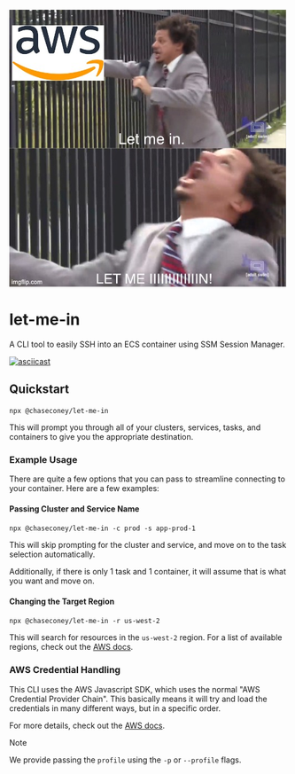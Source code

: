 ![](./let-me-in.jpg)

# let-me-in

A CLI tool to easily SSH into an ECS container using SSM Session Manager.

[![asciicast](https://asciinema.org/a/kC9p4d6SobwyCxHW9P5JvgcFp.svg)](https://asciinema.org/a/kC9p4d6SobwyCxHW9P5JvgcFp)

## Quickstart

```
npx @chaseconey/let-me-in
```

This will prompt you through all of your clusters, services, tasks, and containers to give you the appropriate destination.

### Example Usage

There are quite a few options that you can pass to streamline connecting to your container. Here are a few examples:

#### Passing Cluster and Service Name

```
npx @chaseconey/let-me-in -c prod -s app-prod-1
```

This will skip prompting for the cluster and service, and move on to the task selection automatically.

Additionally, if there is only 1 task and 1 container, it will assume that is what you want and move on.

#### Changing the Target Region

```
npx @chaseconey/let-me-in -r us-west-2
```

This will search for resources in the `us-west-2` region. For a list of available regions, check out the [AWS docs](https://aws.amazon.com/about-aws/global-infrastructure/regional-product-services/).

### AWS Credential Handling

This CLI uses the AWS Javascript SDK, which uses the normal "AWS Credential Provider Chain". This basically means it will try and load the credentials in many different ways, but in a specific order.

For more details, check out the [AWS docs](https://docs.aws.amazon.com/sdk-for-java/latest/developer-guide/credentials-chain.html#credentials-default).

> [!NOTE]  
> We provide passing the `profile` using the `-p` or `--profile` flags.
